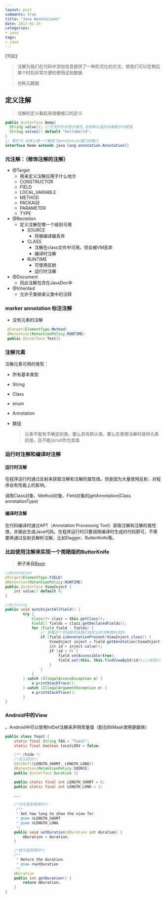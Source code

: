 ```yaml
---
layout: post
comments: true
title: "Java Annotations"
date: 2017-01-15
categories:
- java
tags:
- java
---
```


[TOC]

> 注解为我们在代码中添加信息提供了一种形式化的方法，使我们可以在稍后某个时刻非常方便的使用这些数据
>
> 也称元数据
>

## 定义注解

> 注解的定义看起来很像接口的定义



```java
public @interface Demo{
  String value(); //方法的形式表示属性,没有默认值的话需要手动赋值
  String value2() default "helloWorld";
}
// 等价于,本质上是一个集成了Annotation接口的接口
interface Demo extends java.lang.annotation.Annotation{}
```



### 元注解：（修饰注解的注解）

* @Target
  * 用来定义注解应用于什么地方
  * CONSTRUCTOR
  * FIELD
  * LOCAL_VARIABLE
  * METHOD
  * PACKAGE
  * PARAMETER
  * TYPE
* @Rectetion
  * 定义注解在哪一个级别可用
    * SOURCE
      * 将被编译器丢弃
    * CLASS
      * 注解在class文件中可用，但会被VM丢弃
      * 编译时注解
    * RUNTIME
      * 可使用反射
      * 运行时注解
* @Document
  * 将此注解包含在JavaDoc中
* @Inherited
  * 允许子类继承父类中的注释

### marker annotation 标注注解

* 没有元素的注解


```java
 @Target(ElementType.Method)
 @Retention(RetentionPolicy.RUNTIME)
 public @interface Test{}
```
### 注解元素

注解元素可用的类型：

* 所有基本类型

* String

* Class

* enum

* Annotation

* 数组

  > 元素不能有不确定的值，要么具有默认值，要么在使用注解时提供元素的值，且不能以null作为其值

### 运行时注解和编译时注解

#### 运行时注解

在程序运行时通过反射来获取注解和注解的属性值。但是因为大量使用反射，对程序会有性能上的影响。

调用Class对象、Method对象、Field对象的getAnnotation(Class<A> annotationType)

#### 编译时注解

在代码编译时通过APT（Annotation Processing Tool）获取注解和注解的属性值，并据此生成Java代码。在程序运行时只要调用编译时生成的代码即可，不需要再通过反射去解析注解。比如Dagger、ButterKnife等。

### 比如使用注解来实现一个简陋版的ButterKnife

> 例子来自[Ryon](http://www.jianshu.com/p/bc70d5d71a61)

```java
//Annotation
@Target(ElementType.FIELD)
@Retention(RetentionPolicy.RUNTIME)
public @interface ViewInject {  
    int value() default 0;  
}

//Activity
public void autoInjectAllField() {  
        try {  
            Class<?> clazz = this.getClass();  
            Field[] fields = clazz.getDeclaredFields();
            for (Field field : fields) {  
                // 查看这个字段是否有我们自定义的注解类标志的  
                if (field.isAnnotationPresent(ViewInject.class)) {  
                    ViewInject inject = field.getAnnotation(ViewInject.class);  
                    int id = inject.value();  
                    if (id > 0) {  
                        field.setAccessible(true);  
                        field.set(this, this.findViewById(id));//给我们要找的字段设置值  
                    }  
                }  
            }  
        } catch (IllegalAccessException e) {  
            e.printStackTrace();  
        } catch (IllegalArgumentException e) {  
            e.printStackTrace();  
        }  
}
```


### Android中的View

。Android中可以使用IntDef注解来声明常量值（配合BitMask使用更酸爽）

```java
public class Toast {
    static final String TAG = "Toast";
    static final boolean localLOGV = false;

    /** @hide */
    /*定义部分*/
    @IntDef({LENGTH_SHORT, LENGTH_LONG})
    @Retention(RetentionPolicy.SOURCE)
    public @interface Duration {}

    public static final int LENGTH_SHORT = 0;
    public static final int LENGTH_LONG = 1;

    ...

    /*作为类型使用时*/
     /**
     * Set how long to show the view for.
     * @see #LENGTH_SHORT
     * @see #LENGTH_LONG
     */
    public void setDuration(@Duration int duration) {
        mDuration = duration;
    }

    /*做为返回值时*/
    /**
     * Return the duration.
     * @see #setDuration
     */
    @Duration
    public int getDuration() {
        return mDuration;
    }
}
```

